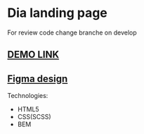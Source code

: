 # Dia landing page
For review code change branche on develop

[DEMO LINK](https://yaroslavmakarov.github.io/layout_dia/)
---
[Figma design](https://www.figma.com/file/vhfzZ7SqWGkMGd5iCDdBCy/Air-(formerly-Dia)?node-id=0%3A1)
---

Technologies:
* HTML5
* CSS(SCSS)
* BEM
